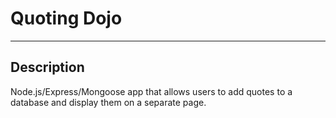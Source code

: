 # Quoting Dojo

- - - -

## Description

Node.js/Express/Mongoose app that allows users to add quotes to a database and display them on a separate page.
